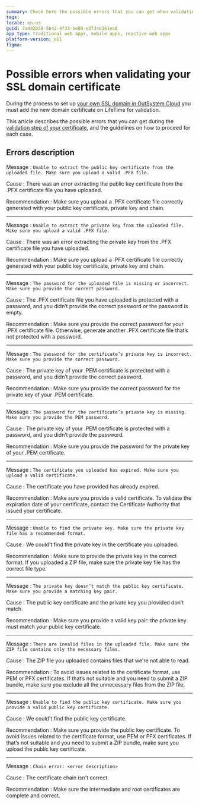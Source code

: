 ```yaml
---
summary: Check here the possible errors that you can get when validating your SSL domain certificate in OutSystems Cloud and how to proceed for each case.
tags:
locale: en-us
guid: 7a4d2b58-5b42-4f33-be80-e3734d161ea8
app_type: traditional web apps, mobile apps, reactive web apps
platform-version: o11
figma:
---
```


# Possible errors when validating your SSL domain certificate

During the process to set up [your own SSL domain in OutSystem Cloud](https://success.outsystems.com/Documentation/11/Setup_and_maintain_your_OutSystems_infrastructure/Setting_Up_OutSystems/Use_your_SSL_domain_in_OutSystems_Cloud) you must add the new domain certificate on LifeTime for validation.

This article describes the possible errors that you can get during the [validation step of your certificate](https://success.outsystems.com/Documentation/11/Setup_and_maintain_your_OutSystems_infrastructure/Setting_Up_OutSystems/Use_your_SSL_domain_in_OutSystems_Cloud#validate-certificate), and the guidelines on how to proceed for each case.

## Errors description

Message
:   `Unable to extract the public key certificate from the uploaded file. Make sure you upload a valid .PFX file.`

Cause
:   There was an error extracting the public key certificate from the .PFX certificate file you have uploaded.

Recommendation
:   Make sure you upload a .PFX certificate file correctly generated with your public key certificate, private key and chain.

---

Message
:   `Unable to extract the private key from the uploaded file. Make sure you upload a valid .PFX file.`

Cause
:   There was an error extracting the private key from the .PFX certificate file you have uploaded.

Recommendation
:   Make sure you upload a .PFX certificate file correctly generated with your public key certificate, private key and chain.

---

Message
:   `The password for the uploaded file is missing or incorrect. Make sure you provide the correct password.`

Cause
:   The .PFX certificate file you have uploaded is protected with a password, and you didn’t provide the correct password or the password is empty.

Recommendation
:   Make sure you provide the correct password for your .PFX certificate file. Otherwise, generate another .PFX certificate file that’s not protected with a password.

---

Message
:   `The password for the certificate’s private key is incorrect. Make sure you provide the correct password.`

Cause
:   The private key of your .PEM certificate is protected with a password, and you didn’t provide the correct password.

Recommendation
:   Make sure you provide the correct password for the private key of your .PEM certificate.

---

Message
:   `The password for the certificate’s private key is missing. Make sure you provide the PEM password.`

Cause
:   The private key of your .PEM certificate is protected with a password, and you didn’t provide the password.

Recommendation
:   Make sure you provide the password for the private key of your .PEM certificate.

---

Message
:   `The certificate you uploaded has expired. Make sure you upload a valid certificate.`

Cause
:   The certificate you have provided has already expired.

Recommendation
:   Make sure you provide a valid certificate. To validate the expiration date of your certificate, contact the Certificate Authority that issued your certificate.

---

Message
:   `Unable to find the private key. Make sure the private key file has a recommended format.`

Cause
:   We could't find the private key in the certificate you uploaded.

Recommendation
:   Make sure to provide the private key in the correct format. If you uploaded a ZIP file, make sure the private key file has the correct file type.

---

Message
:   `The private key doesn’t match the public key certificate. Make sure you provide a matching key pair.`

Cause
:   The public key certificate and the private key you provided don’t match.

Recommendation
:   Make sure you provide a valid key pair: the private key must match your public key certificate.

---

Message
:   `There are invalid files in the uploaded file. Make sure the ZIP file contains only the necessary files.`

Cause
:   The ZIP file you uploaded contains files that we're not able to read.

Recommendation
:   To avoid issues related to the certificate format, use PEM or PFX certificates. If that’s not suitable and you need to submit a ZIP bundle, make sure you exclude all the unnecessary files from the ZIP file.

---

Message
:   `Unable to find the public key certificate. Make sure you provide a valid public key certificate.`

Cause
:   We could't find the public key certificate.

Recommendation
:   Make sure you provide the public key certificate. To avoid issues related to the certificate format, use PEM or PFX certificates. If that’s not suitable and you need to submit a ZIP bundle, make sure you upload the public key certificate.

---

Message
:   `Chain error: <error description>`

Cause
:   The certificate chain isn't correct.

Recommendation
:   Make sure the intermediate and root certificates are complete and correct.
